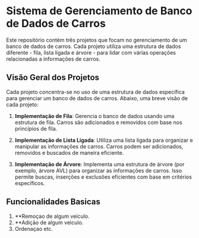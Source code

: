 # Sistema de Gerenciamento de Banco de Dados de Carros

Este repositório contém três projetos que focam no gerenciamento de um banco de dados de carros. Cada projeto utiliza uma estrutura de dados diferente - fila, lista ligada e árvore - para lidar com várias operações relacionadas a informações de carros.


## Visão Geral dos Projetos

Cada projeto concentra-se no uso de uma estrutura de dados específica para gerenciar um banco de dados de carros. Abaixo, uma breve visão de cada projeto:

1. **Implementação de Fila**: Gerencia o banco de dados usando uma estrutura de fila. Carros são adicionados e removidos com base nos princípios de fila.

2. **Implementação de Lista Ligada**: Utiliza uma lista ligada para organizar e manipular as informações de carros. Carros podem ser adicionados, removidos e buscados de maneira eficiente.

3. **Implementação de Árvore**: Implementa uma estrutura de árvore (por exemplo, árvore AVL) para organizar as informações de carros. Isso permite buscas, inserções e exclusões eficientes com base em critérios específicos.

## Funcionalidades Basicas 
1. **Remoçao de algum veículo.
2. **Adição de algum veiculo.
3. Ordenaçao etc.
